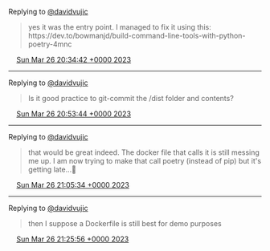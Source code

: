 Replying to [@davidvujic](https://twitter.com/davidvujic/status/1640089448703569923)

> yes it was the entry point\. I managed to fix it using this: https://dev\.to/bowmanjd/build\-command\-line\-tools\-with\-python\-poetry\-4mnc

<img src="../../media/tweet.ico" width="12" /> [Sun Mar 26 20:34:42 +0000 2023](https://twitter.com/DromerDenker/status/1640089917744205824)

----

Replying to [@davidvujic](https://twitter.com/davidvujic/status/1640091342582829059)

> Is it good practice to git\-commit the /dist folder and contents?

<img src="../../media/tweet.ico" width="12" /> [Sun Mar 26 20:53:44 +0000 2023](https://twitter.com/DromerDenker/status/1640094708998217732)

----

Replying to [@davidvujic](https://twitter.com/davidvujic/status/1640091342582829059)

> that would be great indeed\. The docker file that calls it is still messing me up\. I am now trying  to make that call poetry \(instead of pip\) but it's getting late\.\.\.🌛

<img src="../../media/tweet.ico" width="12" /> [Sun Mar 26 21:05:34 +0000 2023](https://twitter.com/DromerDenker/status/1640097684299079691)

----

Replying to [@davidvujic](https://twitter.com/davidvujic/status/1640101762114678797)

> then I suppose a Dockerfile is still best for demo purposes

<img src="../../media/tweet.ico" width="12" /> [Sun Mar 26 21:25:56 +0000 2023](https://twitter.com/DromerDenker/status/1640102809977724930)